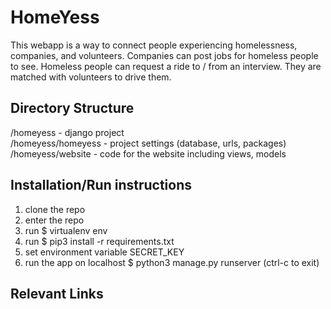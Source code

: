 # HomeYess
This webapp is a way to connect people experiencing homelessness, companies, and volunteers. Companies can post jobs for homeless people to see. Homeless people can request a ride to / from an interview. They are matched with volunteers to drive them.

## Directory Structure
/homeyess - django project  
/homeyess/homeyess - project settings (database, urls, packages)  
/homeyess/website - code for the website including views, models  

## Installation/Run instructions
1) clone the repo
2) enter the repo
3) run $ virtualenv env
4) run $ pip3 install -r requirements.txt
5) set environment variable SECRET_KEY  
6) run the app on localhost $ python3 manage.py runserver (ctrl-c to exit)

## Relevant Links 


